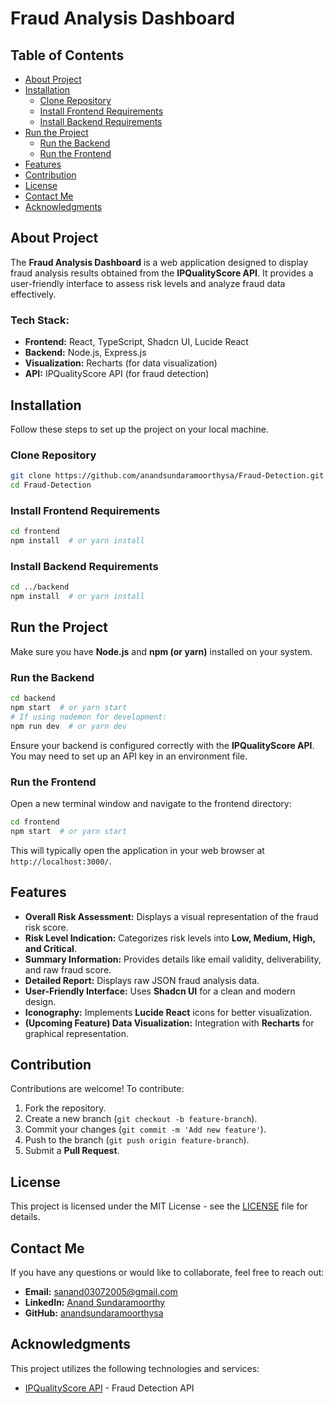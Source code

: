 # Fraud Analysis Dashboard

## Table of Contents
- [About Project](#about-project)
- [Installation](#installation)
  - [Clone Repository](#clone-repository)
  - [Install Frontend Requirements](#install-frontend-requirements)
  - [Install Backend Requirements](#install-backend-requirements)
- [Run the Project](#run-the-project)
  - [Run the Backend](#run-the-backend)
  - [Run the Frontend](#run-the-frontend)
- [Features](#features)
- [Contribution](#contribution)
- [License](#license)
- [Contact Me](#contact-me)
- [Acknowledgments](#acknowledgments)

## About Project
The **Fraud Analysis Dashboard** is a web application designed to display fraud analysis results obtained from the **IPQualityScore API**. It provides a user-friendly interface to assess risk levels and analyze fraud data effectively. 

### Tech Stack:
- **Frontend:** React, TypeScript, Shadcn UI, Lucide React
- **Backend:** Node.js, Express.js
- **Visualization:** Recharts (for data visualization)
- **API:** IPQualityScore API (for fraud detection)

## Installation
Follow these steps to set up the project on your local machine.

### Clone Repository
```bash
git clone https://github.com/anandsundaramoorthysa/Fraud-Detection.git
cd Fraud-Detection
```

### Install Frontend Requirements
```bash
cd frontend
npm install  # or yarn install
```

### Install Backend Requirements
```bash
cd ../backend
npm install  # or yarn install
```

## Run the Project
Make sure you have **Node.js** and **npm (or yarn)** installed on your system.

### Run the Backend
```bash
cd backend
npm start  # or yarn start
# If using nodemon for development:
npm run dev  # or yarn dev
```
Ensure your backend is configured correctly with the **IPQualityScore API**. You may need to set up an API key in an environment file.

### Run the Frontend
Open a new terminal window and navigate to the frontend directory:
```bash
cd frontend
npm start  # or yarn start
```
This will typically open the application in your web browser at `http://localhost:3000/`.

## Features
- **Overall Risk Assessment:** Displays a visual representation of the fraud risk score.
- **Risk Level Indication:** Categorizes risk levels into **Low, Medium, High, and Critical**.
- **Summary Information:** Provides details like email validity, deliverability, and raw fraud score.
- **Detailed Report:** Displays raw JSON fraud analysis data.
- **User-Friendly Interface:** Uses **Shadcn UI** for a clean and modern design.
- **Iconography:** Implements **Lucide React** icons for better visualization.
- **(Upcoming Feature) Data Visualization:** Integration with **Recharts** for graphical representation.

## Contribution
Contributions are welcome! To contribute:
1. Fork the repository.
2. Create a new branch (`git checkout -b feature-branch`).
3. Commit your changes (`git commit -m 'Add new feature'`).
4. Push to the branch (`git push origin feature-branch`).
5. Submit a **Pull Request**.

## License
This project is licensed under the MIT License - see the [LICENSE](LICENSE) file for details.

## Contact Me
If you have any questions or would like to collaborate, feel free to reach out:
- **Email:** [sanand03072005@gmail.com](mailto:sanand03072005@gmail.com)
- **LinkedIn:** [Anand Sundaramoorthy](https://www.linkedin.com/in/anandsundaramoorthysa/)
- **GitHub:** [anandsundaramoorthysa](https://github.com/anandsundaramoorthysa)

## Acknowledgments
This project utilizes the following technologies and services:
- [IPQualityScore API](https://www.ipqualityscore.com/) - Fraud Detection API

